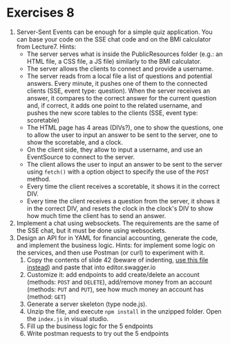 # Exercises 8

1. Server-Sent Events can be enough for a simple quiz application. You can base your code on the SSE chat code and on the BMI calculator from Lecture7. Hints:
    - The server serves what is inside the PublicResources folder (e.g.: an HTML file, a CSS file, a JS file) similarly to the BMI calculator.
    - The server allows the clients to connect and provide a username.
    - The server reads from a local file a list of questions and potential answers. Every minute, it pushes one of them to the connected clients (SSE, event type: question). When the server receives an answer, it compares to the correct answer for the current question and, if correct, it adds one point to the related username, and pushes the new score tables to the clients (SSE, event type: scoretable)
    - The HTML page has 4 areas (DIVs?), one to show the questions, one to allow the user to input an answer to be sent to the server, one to show the scoretable, and a clock.
    - On the client side, they allow to input a username, and use an EventSource to connect to the server.
    - The client allows the user to input an answer to be sent to the server using `fetch()` with a option object to specify the use of the `POST` method.
    - Every time the client receives a scoretable, it shows it in the correct DIV.
    - Every time the client receives a question from the server, it shows it in the correct DIV, and resets the clock in the clock's DIV to show how much time the client has to send an answer. 
2. Implement a chat using websockets. The requirements are the same of the SSE chat, but it must be done using websockets.
3. Design an API for in YAML for financial accounting, generate the code, and implement the business logic. Hints: for implement some logic on the services, and then use Postman (or curl) to experiment with it.
    1. Copy the contents of slide 42 (beware of indenting, [use this file instead](https://www.moodle.aau.dk/pluginfile.php/2447198/mod_page/content/12/yamlExample.yml)) and paste that into editor.swagger.io
    2. Customize it: add endpoints to add create/delete an account (methods: `POST` and `DELETE`), add/remove money from an account (methods: `PUT` and `PUT`), see how much money an account has (method: `GET`)
    3. Generate a server skeleton (type node.js).
    4. Unzip the file, and execute `npm install` in the unzipped folder. Open the `index.js` in visual studio.
    5. Fill up the business logic for the 5 endpoints
    6. Write postman requests to try out the 5 endpoints
